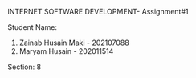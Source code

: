 INTERNET SOFTWARE DEVELOPMENT- Assignment#1 

Student Name: 
1. Zainab Husain Maki - 202107088
2. Maryam Husain - 202011514

Section: 8


